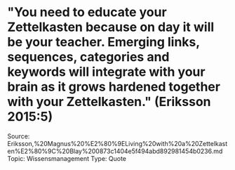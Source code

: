 # "You need to educate your Zettelkasten because on day it will be your teacher. Emerging links, sequences, categories and keywords will integrate with your brain as it grows hardened together with your Zettelkasten." (Eriksson 2015:5)

Source: Eriksson,%20Magnus%20%E2%80%9ELiving%20with%20a%20Zettelkasten%E2%80%9C%20Blay%200873c1404e5f494abd892981454b0236.md
Topic: Wissensmanagement
Type: Quote